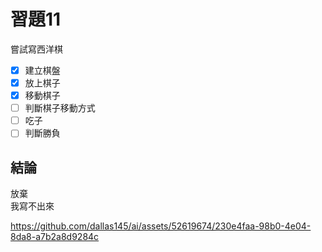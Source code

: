 # 習題11

嘗試寫西洋棋

- [x] 建立棋盤
- [x] 放上棋子
- [x] 移動棋子
- [ ] 判斷棋子移動方式
- [ ] 吃子
- [ ] 判斷勝負

## 結論
放棄  
我寫不出來



https://github.com/dallas145/ai/assets/52619674/230e4faa-98b0-4e04-8da8-a7b2a8d9284c

